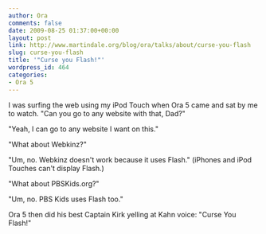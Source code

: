 ```yaml
---
author: Ora
comments: false
date: 2009-08-25 01:37:00+00:00
layout: post
link: http://www.martindale.org/blog/ora/talks/about/curse-you-flash
slug: curse-you-flash
title: '"Curse you Flash!"'
wordpress_id: 464
categories:
- Ora 5
---
```


I was surfing the web using my iPod Touch when Ora 5 came and sat by me to watch. "Can you go to any website with that, Dad?"  
  
"Yeah, I can go to any website I want on this."  
  
"What about Webkinz?"  
  
"Um, no. Webkinz doesn't work because it uses Flash." (iPhones and iPod Touches can't display Flash.)  
  
"What about PBSKids.org?"  
  
"Um, no. PBS Kids uses Flash too."  
  
Ora 5 then did his best Captain Kirk yelling at Kahn voice: "Curse You Flash!"

